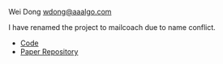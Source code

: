 Wei Dong
wdong@aaalgo.com

I have renamed the project to mailcoach due to name conflict.

- [Code](https://github.com/aaalgo/mailcoach_0.1)
- [Paper Repository](https://github.com/aaalgo/mailcoach_paper)


